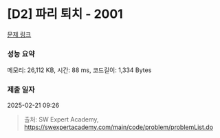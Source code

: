 # [D2] 파리 퇴치 - 2001 

[문제 링크](https://swexpertacademy.com/main/code/problem/problemDetail.do?contestProbId=AV5PzOCKAigDFAUq) 

### 성능 요약

메모리: 26,112 KB, 시간: 88 ms, 코드길이: 1,334 Bytes

### 제출 일자

2025-02-21 09:26



> 출처: SW Expert Academy, https://swexpertacademy.com/main/code/problem/problemList.do